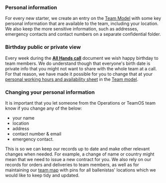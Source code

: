 ### Personal information
For every new starter, we create an entry on the [Team Model](https://docs.google.com/spreadsheets/d/1m1Ln8lfcMaUngbEsaQdbz1Dtts4e8HBj9XsMqBwTeXM/edit#gid=404458414) with some key personal information that are available to the team, including your location. We also keep the more sensitive information, such as addresses, emergency contacts and contact numbers on a separate confidential folder. 

### Birthday public or private view
Every week during the [**All Hands call**](https://github.com/balena-io/balena-io/wiki/All-hands-calls) document we wish happy birthday to team members. We do understand though that everyone's birth date is private info that you might not want to share with the whole team at a call. For that reason, we have made it possible for you to change that at your [personal working hours and availability sheet](https://github.com/balena-io/balena-io/wiki/Working-hours-and-availability) in the [Team model](https://docs.google.com/spreadsheets/d/1m1Ln8lfcMaUngbEsaQdbz1Dtts4e8HBj9XsMqBwTeXM/edit?usp=sharing).

### Changing your personal information
It is important that you let someone from the Operations or TeamOS team know if you change any of the below:
* your name
* location
* address
* contact number & email
* emergency contact.

This is so we can keep our records up to date and make other relevant changes when needed. For example, a change of name or country might mean that we need to issue a new contract for you. We also rely on our records for orders and deliveries to team members, as well as for maintaining our [team map](https://www.balena.io/team) with pins for all ballenistas' locations which we would like to keep tidy and updated.

